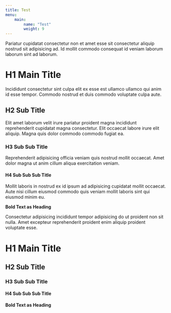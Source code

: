 ```yaml
---
title: Test
menu: 
    main:
        name: "Test"
        weight: 9
---
```


Pariatur cupidatat consectetur non et amet esse sit consectetur aliquip nostrud sit adipisicing ad. Id mollit commodo consequat id veniam laborum laborum sint ad laborum.

# H1 Main Title

Incididunt consectetur sint culpa elit ex esse est ullamco ullamco qui anim id esse tempor. Commodo nostrud et duis commodo voluptate culpa aute.

## H2 Sub Title

Elit amet laborum velit irure pariatur proident magna incididunt reprehenderit cupidatat magna consectetur. Elit occaecat labore irure elit aliquip. Magna quis dolor commodo commodo fugiat ea.

### H3 Sub Sub Title

Reprehenderit adipisicing officia veniam quis nostrud mollit occaecat. Amet dolor magna ut anim cillum aliqua exercitation veniam. 

#### H4 Sub Sub Sub Title

Mollit laboris in nostrud ex id ipsum ad adipisicing cupidatat mollit occaecat. Aute nisi cillum eiusmod commodo quis veniam mollit laboris sint qui eiusmod minim eu. 

**Bold Text as Heading**

Consectetur adipisicing incididunt tempor adipisicing do ut proident non sit nulla. Amet excepteur reprehenderit proident enim aliquip proident voluptate esse. 

# H1 Main Title

## H2 Sub Title

### H3 Sub Sub Title

#### H4 Sub Sub Sub Title

**Bold Text as Heading**